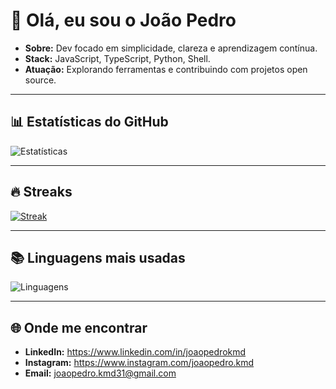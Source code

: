 # 👋 Olá, eu sou o João Pedro

- **Sobre:** Dev focado em simplicidade, clareza e aprendizagem contínua.
- **Stack:** JavaScript, TypeScript, Python, Shell.
- **Atuação:** Explorando ferramentas e contribuindo com projetos open source.

---

## 📊 Estatísticas do GitHub

![Estatísticas](https://github-readme-stats.vercel.app/api?username=joaopedrokmd&show_icons=true&hide_title=true&hide_border=true&theme=graywhite&rank_icon=percent)

---

## 🔥 Streaks

[![Streak](https://streak-stats.demolab.com?user=joaopedrokmd&theme=graywhite&hide_border=true&date_format=%5By%5D%20M%20j)](https://git.io/streak-stats)

---

## 📚 Linguagens mais usadas

![Linguagens](https://github-readme-stats.vercel.app/api/top-langs/?username=joaopedrokmd&layout=compact&hide_border=true&theme=graywhite&langs_count=8)

---

## 🌐 Onde me encontrar

- **LinkedIn:** https://www.linkedin.com/in/joaopedrokmd
- **Instagram:** https://www.instagram.com/joaopedro.kmd
- **Email:** joaopedro.kmd31@gmail.com
